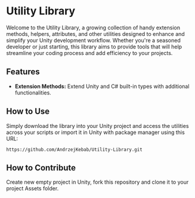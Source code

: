 ﻿# Utility Library
Welcome to the Utility Library, a growing collection of handy extension methods, helpers, attributes, and other utilities designed to enhance and simplify your Unity development workflow. Whether you're a seasoned developer or just starting, this library aims to provide tools that will help streamline your coding process and add efficiency to your projects.

## Features

- **Extension Methods:** Extend Unity and C# built-in types with additional functionalities.

## How to Use

Simply download the library into your Unity project and access the utilities across your scripts or import it in Unity with package manager using this URL:
```
https://github.com/AndrzejKebab/Utility-Library.git
```
## How to Contribute

Create new empty project in Unity, fork this repository and clone it to your project Assets folder.
